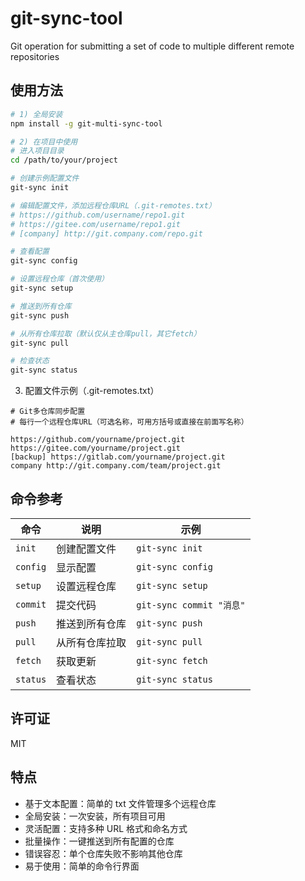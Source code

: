 # git-sync-tool

Git operation for submitting a set of code to multiple different remote repositories

## 使用方法

```bash
# 1) 全局安装
npm install -g git-multi-sync-tool

# 2) 在项目中使用
# 进入项目目录
cd /path/to/your/project

# 创建示例配置文件
git-sync init

# 编辑配置文件，添加远程仓库URL（.git-remotes.txt）
# https://github.com/username/repo1.git
# https://gitee.com/username/repo1.git
# [company] http://git.company.com/repo.git

# 查看配置
git-sync config

# 设置远程仓库（首次使用）
git-sync setup

# 推送到所有仓库
git-sync push

# 从所有仓库拉取（默认仅从主仓库pull，其它fetch）
git-sync pull

# 检查状态
git-sync status
```

3. 配置文件示例（.git-remotes.txt）

```text
# Git多仓库同步配置
# 每行一个远程仓库URL（可选名称，可用方括号或直接在前面写名称）

https://github.com/yourname/project.git
https://gitee.com/yourname/project.git
[backup] https://gitlab.com/yourname/project.git
company http://git.company.com/team/project.git
```

## 命令参考

| 命令     | 说明           | 示例                     |
| -------- | -------------- | ------------------------ |
| `init`   | 创建配置文件   | `git-sync init`          |
| `config` | 显示配置       | `git-sync config`        |
| `setup`  | 设置远程仓库   | `git-sync setup`         |
| `commit` | 提交代码       | `git-sync commit "消息"` |
| `push`   | 推送到所有仓库 | `git-sync push`          |
| `pull`   | 从所有仓库拉取 | `git-sync pull`          |
| `fetch`  | 获取更新       | `git-sync fetch`         |
| `status` | 查看状态       | `git-sync status`        |

## 许可证

MIT

## 特点

- 基于文本配置：简单的 txt 文件管理多个远程仓库
- 全局安装：一次安装，所有项目可用
- 灵活配置：支持多种 URL 格式和命名方式
- 批量操作：一键推送到所有配置的仓库
- 错误容忍：单个仓库失败不影响其他仓库
- 易于使用：简单的命令行界面
